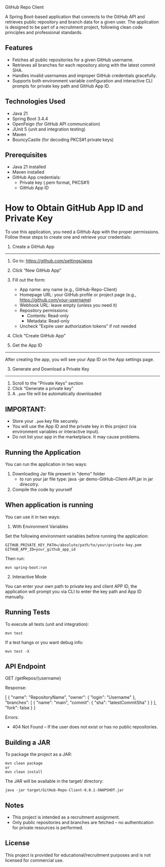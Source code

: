 GitHub Repo Client

A Spring Boot-based application that connects to the GitHub API and retrieves public repository and branch data for a given user. The application is designed to be part of a recruitment project, following clean code principles and professional standards.

Features
--------
- Fetches all public repositories for a given GitHub username.
- Retrieves all branches for each repository along with the latest commit SHA.
- Handles invalid usernames and improper GitHub credentials gracefully.
- Supports both environment variable configuration and interactive CLI prompts for private key path and GitHub App ID.

Technologies Used
-----------------
- Java 21
- Spring Boot 3.4.4
- OpenFeign (for GitHub API communication)
- JUnit 5 (unit and integration testing)
- Maven
- BouncyCastle (for decoding PKCS#1 private keys)

Prerequisites
-------------
- Java 21 installed
- Maven installed
- GitHub App credentials:
  - Private key (.pem format, PKCS#1)
  - GitHub App ID
 
    
How to Obtain GitHub App ID and Private Key
===========================================

To use this application, you need a GitHub App with the proper permissions.
Follow these steps to create one and retrieve your credentials:

1. Create a GitHub App
-----------------------
1. Go to: https://github.com/settings/apps
2. Click “New GitHub App”
3. Fill out the form:
   - App name: any name (e.g., GitHub-Repo-Client)
   - Homepage URL: your GitHub profile or project page (e.g., https://github.com/your-username)
   - Webhook URL: leave empty (unless you need it)
   - Repository permissions:
       - Contents: Read-only
       - Metadata: Read-only
   - Uncheck “Expire user authorization tokens” if not needed
4. Click “Create GitHub App”

2. Get the App ID
------------------
After creating the app, you will see your App ID on the App settings page.

3. Generate and Download a Private Key
---------------------------------------
1. Scroll to the "Private Keys" section
2. Click “Generate a private key”
3. A `.pem` file will be automatically downloaded

IMPORTANT:
----------
- Store your `.pem` key file securely.
- You will use the App ID and the private key in this project (via environment variables or interactive input).
- Do not list your app in the marketplace. It may cause problems.

  
Running the Application
-----------------------
You can run the application in two ways:

1. Downloading Jar file present in "demo" folder
   - to run your jar file type: java -jar demo-GitHub-Client-API.jar in jar direcotry.
2. Compile the code by yourself 

When application is running
---------------------------
You can use it in two ways:

1. With Environment Variables

Set the following environment variables before running the application:

    GITHUB_PRIVATE_KEY_PATH=/absolute/path/to/your/private-key.pem
    GITHUB_APP_ID=your_github_app_id

Then run:

    mvn spring-boot:run

2. Interactive Mode

You can enter your own path to private key and client APP ID, the application will prompt you via CLI to enter the key path and App ID manually.

Running Tests
-------------
To execute all tests (unit and integration):

    mvn test

If a test hangs or you want debug info:

    mvn test -X

API Endpoint
------------
GET /getRepos/{username}

Response:

[
  {
    "name": "RepositoryName",
    "owner": {
      "login": "Username"
    },
    "branches": [
      {
        "name": "main",
        "commit": {
          "sha": "latestCommitSha"
        }
      }
    ],
    "fork": false
  }
}

Errors:
- 404 Not Found – If the user does not exist or has no public repositories.

Building a JAR
--------------
To package the project as a JAR:

    mvn clean package
    or 
    mvn clean install

The JAR will be available in the target/ directory:

    java -jar target/GitHub-Repo-Client-0.0.1-SNAPSHOT.jar

Notes
-----
- This project is intended as a recruitment assignment.
- Only public repositories and branches are fetched – no authentication for private resources is performed.

License
-------
This project is provided for educational/recruitment purposes and is not licensed for commercial use.
